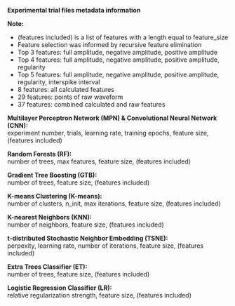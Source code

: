 **Experimental trial files metadata information**

**Note:**
- (features included) is a list of features with a length equal to feature_size
- Feature selection was informed by recursive feature elimination
-   Top 3 features: full amplitude, negative amplitude, positive amplitude
-   Top 4 features: full amplitude, negative amplitude, positive amplitude, regularity
-   Top 5 features: full amplitude, negative amplitude, positive amplitude, regularity, interspike interval
-   8 features: all calculated features
-   29 features: points of raw waveform
-   37 features: combined calculated and raw features

**Multilayer Perceptron Network (MPN) & Convolutional Neural Network (CNN):**    
experiment number, trials, learning rate, training epochs, feature size, (features included)

**Random Forests (RF):**    
number of trees, max features, feature size, (features included)

**Gradient Tree Boosting (GTB):**     
number of trees, feature size, (features included)

**K-means Clustering (K-means):**     
number of clusters, n_init, max iterations, feature size, (features included)

**K-nearest Neighbors (KNN):**    
number of neighbors, feature size, (features included)

**t-distributed Stochastic Neighbor Embedding (TSNE):**    
perpexity, learning rate, number of iterations, feature size, (features included)

**Extra Trees Classifier (ET):**    
number of trees, feature size, (features included)

**Logistic Regression Classifier (LR):**    
relative regularization strength, feature size, (features included)
